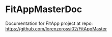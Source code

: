 # FitAppMasterDoc
Documentation for FitApp project at repo: https://github.com/lorenzorossi02/FitAppMaster
